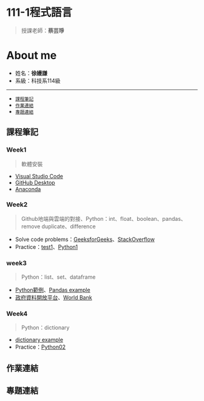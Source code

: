# 111-1程式語言
> 授課老師：**蔡芸琤**
# About me
* 姓名：**徐嫚謙**
* 系級：科技系114級
---
* [`課程筆記`](https://github.com/Manchien/PL#%E8%AA%B2%E7%A8%8B%E7%AD%86%E8%A8%98%E5%8D%80)
* [`作業連結`](https://github.com/Manchien/PL#%E4%BD%9C%E6%A5%AD%E9%80%A3%E7%B5%90%E5%8D%80)
* [`專題連結`](https://github.com/Manchien/PL#%E5%B0%88%E9%A1%8C%E9%80%A3%E7%B5%90%E5%8D%80)
## 課程筆記
### Week1
>軟體安裝
* [Visual Studio Code](https://code.visualstudio.com/)
* [GitHub Desktop](https://desktop.github.com/)
* [Anaconda](https://www.anaconda.com/products/distribution)
### Week2
> Github地端與雲端的對接、Python：int、float、boolean、pandas、remove duplicate、difference
* Solve code problems：[GeeksforGeeks](https://www.geeksforgeeks.org/)、[StackOverflow](https://stackoverflow.com/)
* Practice：[test1](https://github.com/Manchien/PL/blob/main/Python_test01.ipynb)、[Python1](https://github.com/Manchien/PL/blob/main/Python01.ipynb)
### week3
> Python：list、set、dataframe
* [Python範例](https://github.com/pecu/LawTech/tree/main/Learning-Materials/C1_Python_%E5%9F%BA%E7%A4%8E_02)、[Pandas example](https://github.com/pecu/PL/blob/main/Python01.ipynb)
* [政府資料開放平台](https://data.gov.tw/)、[World Bank](https://www.worldbank.org/en/publication/east-asia-and-pacific-economic-update?cid=eap_ga_asiapacific_en_extp_fall22&gclid=CjwKCAjwp9qZBhBkEiwAsYFsb-GV4lNixQd1ZXZ8mdTY246zx7T6XVNZJTE5xTX6z8aePzOjCgSHrRoCuVwQAvD_BwE)
### Week4
> Python：dictionary
* [dictionary example](https://github.com/pecu/LawTech/blob/main/Learning-Materials/C1_Python_%E5%9F%BA%E7%A4%8E_02/python_%E5%9F%BA%E7%A4%8E%E7%B5%84%E5%90%88%E4%BA%8C_%E7%B7%B4%E7%BF%92%E8%A7%A3%E7%AD%94.ipynb)
* Practice：[Python02](https://github.com/Manchien/PL/blob/main/0929Python02.ipynb)

## 作業連結
## 專題連結

